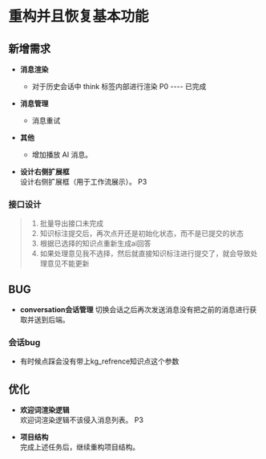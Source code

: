 # 重构并且恢复基本功能

## 新增需求

- **消息渲染**  
  - 对于历史会话中 think 标签内部进行渲染 P0  ---- 已完成

- **消息管理**
  - 消息重试

- **其他**
  - 增加播放 AI 消息。

- **设计右侧扩展框**  
  设计右侧扩展框（用于工作流展示）。 P3

### 接口设计
> 1. 批量导出接口未完成
> 2. 知识标注提交后，再次点开还是初始化状态，而不是已提交的状态
> 3. 根据已选择的知识点重新生成ai回答
> 4. 如果处理意见我不选择，然后就直接知识标注进行提交了，就会导致处理意见不能更新

## BUG

- **conversation会话管理**
  切换会话之后再次发送消息没有把之前的消息进行获取并送到后端。

### 会话bug
 - 有时候点踩会没有带上kg_refrence知识点这个参数

## 优化

- **欢迎词渲染逻辑**  
  欢迎词渲染逻辑不该侵入消息列表。 P3

- **项目结构**  
  完成上述任务后，继续重构项目结构。
